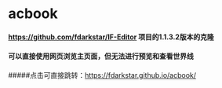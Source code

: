 # acbook
#### https://github.com/fdarkstar/IF-Editor 项目的1.1.3.2版本的克隆
#### 可以直接使用网页浏览主页面，但无法进行预览和查看世界线
#####点击可直接跳转：https://fdarkstar.github.io/acbook/
